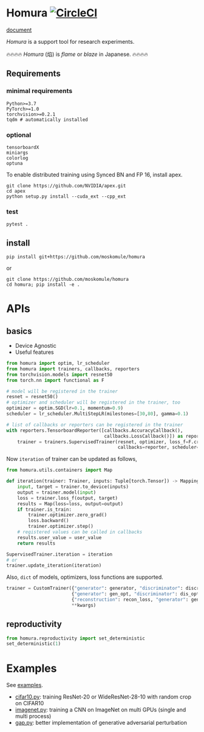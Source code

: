 # Homura [![CircleCI](https://circleci.com/gh/moskomule/homura/tree/master.svg?style=svg)](https://circleci.com/gh/moskomule/homura/tree/master)

[document](https://moskomule.github.io/homura)

*Homura* is a support tool for research experiments.

🔥🔥🔥🔥 *Homura* (焰) is *flame* or *blaze* in Japanese. 🔥🔥🔥🔥

## Requirements

### minimal requirements

```
Python>=3.7
PyTorch>=1.0
torchvision>=0.2.1
tqdm # automatically installed
```

### optional

```
tensorboardX
miniargs
colorlog
optuna
```

To enable distributed training using Synced BN and FP 16, install apex.

```
git clone https://github.com/NVIDIA/apex.git
cd apex
python setup.py install --cuda_ext --cpp_ext
```

### test

```
pytest .
```

## install

```console
pip install git+https://github.com/moskomule/homura
```

or

```console
git clone https://github.com/moskomule/homura
cd homura; pip install -e .
```


# APIs

## basics

* Device Agnostic
* Useful features

```python
from homura import optim, lr_scheduler
from homura import trainers, callbacks, reporters
from torchvision.models import resnet50
from torch.nn import functional as F

# model will be registered in the trainer
resnet = resnet50()
# optimizer and scheduler will be registered in the trainer, too
optimizer = optim.SGD(lr=0.1, momentum=0.9)
scheduler = lr_scheduler.MultiStepLR(milestones=[30,80], gamma=0.1)

# list of callbacks or reporters can be registered in the trainer
with reporters.TensorboardReporter([callbacks.AccuracyCallback(), 
                                    callbacks.LossCallback()]) as reporter:
    trainer = trainers.SupervisedTrainer(resnet, optimizer, loss_f=F.cross_entropy, 
                                         callbacks=reporter, scheduler=scheduler)
```

Now `iteration` of trainer can be updated as follows,

```python
from homura.utils.containers import Map

def iteration(trainer: Trainer, inputs: Tuple[torch.Tensor]) -> Mapping[torch.Tensor]:
    input, target = trainer.to_device(inputs)
    output = trainer.model(input)
    loss = trainer.loss_f(output, target)
    results = Map(loss=loss, output=output)
    if trainer.is_train:
        trainer.optimizer.zero_grad()
        loss.backward()
        trainer.optimizer.step()
    # registered values can be called in callbacks
    results.user_value = user_value
    return results

SupervisedTrainer.iteration = iteration
# or   
trainer.update_iteration(iteration) 
```

Also, `dict` of models, optimizers, loss functions are supported.

```python
trainer = CustomTrainer({"generator": generator, "discriminator": discriminator},
                        {"generator": gen_opt, "discriminator": dis_opt},
                        {"reconstruction": recon_loss, "generator": gen_loss},
                        **kwargs)
```

## reproductivity


```python
from homura.reproductivity import set_deterministic
set_deterministic(1)
```

# Examples

See [examples](examples).

* [cifar10.py](examples/cifar10.py): training ResNet-20 or WideResNet-28-10 with random crop on CIFAR10
* [imagenet.py](examples/imagenet.py): training a CNN on ImageNet on multi GPUs (single and     multi process)
* [gap.py](examples/gap.py): better implementation of generative adversarial perturbation